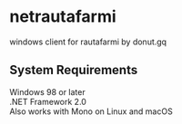 # netrautafarmi
windows client for rautafarmi by donut.gq  

## System Requirements
Windows 98 or later  
.NET Framework 2.0  
Also works with Mono on Linux and macOS  
